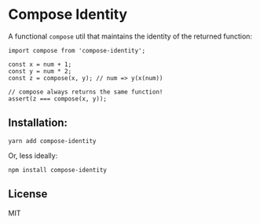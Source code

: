 # Compose Identity

A functional `compose` util that maintains the identity of the returned function:

```
import compose from 'compose-identity';

const x = num + 1;
const y = num * 2;
const z = compose(x, y); // num => y(x(num))

// compose always returns the same function!
assert(z === compose(x, y));
```

## Installation:

```
yarn add compose-identity
```

Or, less ideally:

```
npm install compose-identity
```

## License
MIT
